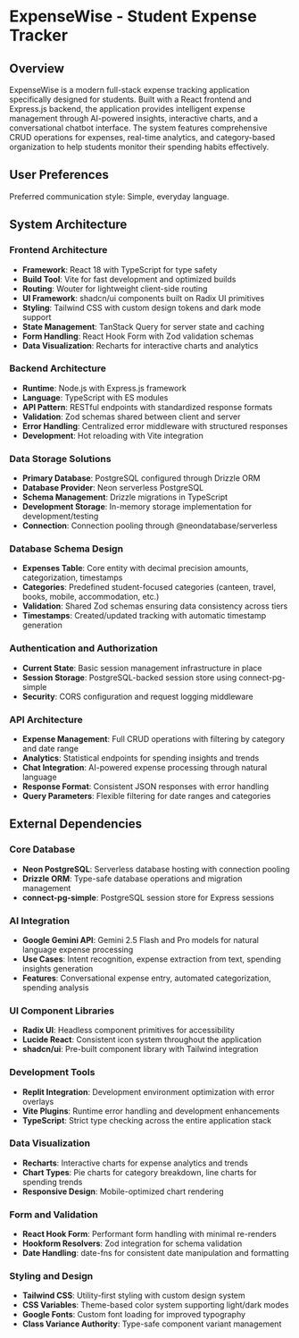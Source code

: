 # ExpenseWise - Student Expense Tracker

## Overview

ExpenseWise is a modern full-stack expense tracking application specifically designed for students. Built with a React frontend and Express.js backend, the application provides intelligent expense management through AI-powered insights, interactive charts, and a conversational chatbot interface. The system features comprehensive CRUD operations for expenses, real-time analytics, and category-based organization to help students monitor their spending habits effectively.

## User Preferences

Preferred communication style: Simple, everyday language.

## System Architecture

### Frontend Architecture
- **Framework**: React 18 with TypeScript for type safety
- **Build Tool**: Vite for fast development and optimized builds
- **Routing**: Wouter for lightweight client-side routing
- **UI Framework**: shadcn/ui components built on Radix UI primitives
- **Styling**: Tailwind CSS with custom design tokens and dark mode support
- **State Management**: TanStack Query for server state and caching
- **Form Handling**: React Hook Form with Zod validation schemas
- **Data Visualization**: Recharts for interactive charts and analytics

### Backend Architecture
- **Runtime**: Node.js with Express.js framework
- **Language**: TypeScript with ES modules
- **API Pattern**: RESTful endpoints with standardized response formats
- **Validation**: Zod schemas shared between client and server
- **Error Handling**: Centralized error middleware with structured responses
- **Development**: Hot reloading with Vite integration

### Data Storage Solutions
- **Primary Database**: PostgreSQL configured through Drizzle ORM
- **Database Provider**: Neon serverless PostgreSQL
- **Schema Management**: Drizzle migrations in TypeScript
- **Development Storage**: In-memory storage implementation for development/testing
- **Connection**: Connection pooling through @neondatabase/serverless

### Database Schema Design
- **Expenses Table**: Core entity with decimal precision amounts, categorization, timestamps
- **Categories**: Predefined student-focused categories (canteen, travel, books, mobile, accommodation, etc.)
- **Validation**: Shared Zod schemas ensuring data consistency across tiers
- **Timestamps**: Created/updated tracking with automatic timestamp generation

### Authentication and Authorization
- **Current State**: Basic session management infrastructure in place
- **Session Storage**: PostgreSQL-backed session store using connect-pg-simple
- **Security**: CORS configuration and request logging middleware

### API Architecture
- **Expense Management**: Full CRUD operations with filtering by category and date range
- **Analytics**: Statistical endpoints for spending insights and trends
- **Chat Integration**: AI-powered expense processing through natural language
- **Response Format**: Consistent JSON responses with error handling
- **Query Parameters**: Flexible filtering for date ranges and categories

## External Dependencies

### Core Database
- **Neon PostgreSQL**: Serverless database hosting with connection pooling
- **Drizzle ORM**: Type-safe database operations and migration management
- **connect-pg-simple**: PostgreSQL session store for Express sessions

### AI Integration
- **Google Gemini API**: Gemini 2.5 Flash and Pro models for natural language expense processing
- **Use Cases**: Intent recognition, expense extraction from text, spending insights generation
- **Features**: Conversational expense entry, automated categorization, spending analysis

### UI Component Libraries
- **Radix UI**: Headless component primitives for accessibility
- **Lucide React**: Consistent icon system throughout the application
- **shadcn/ui**: Pre-built component library with Tailwind integration

### Development Tools
- **Replit Integration**: Development environment optimization with error overlays
- **Vite Plugins**: Runtime error handling and development enhancements
- **TypeScript**: Strict type checking across the entire application stack

### Data Visualization
- **Recharts**: Interactive charts for expense analytics and trends
- **Chart Types**: Pie charts for category breakdown, line charts for spending trends
- **Responsive Design**: Mobile-optimized chart rendering

### Form and Validation
- **React Hook Form**: Performant form handling with minimal re-renders
- **Hookform Resolvers**: Zod integration for schema validation
- **Date Handling**: date-fns for consistent date manipulation and formatting

### Styling and Design
- **Tailwind CSS**: Utility-first styling with custom design system
- **CSS Variables**: Theme-based color system supporting light/dark modes
- **Google Fonts**: Custom font loading for improved typography
- **Class Variance Authority**: Type-safe component variant management